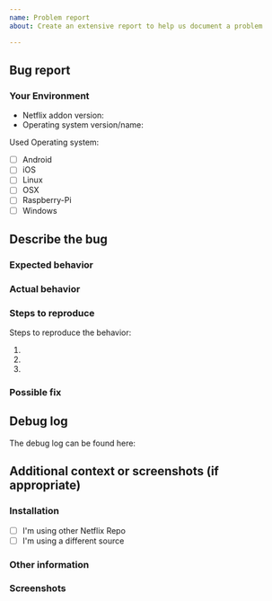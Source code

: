 ```yaml
---
name: Problem report
about: Create an extensive report to help us document a problem

---
```

## Bug report

### Your Environment
- Netflix addon version: <!--- e.g. 14.1 -->
- Operating system version/name: <!--- e.g. Windows 10, LibreElec 9.0, etc... -->

Used Operating system:
* [ ] Android
* [ ] iOS
* [ ] Linux
* [ ] OSX
* [ ] Raspberry-Pi
* [ ] Windows

## Describe the bug
<!--- A bug report that is not clear will be closed -->
<!--- WHEN APPROPRIATE (MOST OF THE CASES) ALWAYS ATTACH THE LINK FOR KODI LOG FILE, SEE BELOW -->
<!--- Put your text below this line -->

### Expected behavior
<!--- Tell us what should happen -->
<!--- Put your text below this line -->

### Actual behavior
<!--- Tell us what happens instead -->
<!--- Put your text below this line -->

### Steps to reproduce
Steps to reproduce the behavior:
<!--- Put your text below this line -->
1. 
2. 
3. 

### Possible fix
<!--- Not obligatory, but suggest a fix or reason for the bug -->
<!--- Put your text below this line -->

## Debug log
<!--- How to get the log? Read Kodi wiki: https://kodi.wiki/view/Log_file/Easy
RESPECT THE RULES!
- A DEBUG LOG IS ALWAYS MANDATORY WHEN CREATING AN ISSUE. PROVIDE ONE!
- Do NOT PASTE THE CONTENT of the log HERE
- Do NOT CUT the log
- If the log file is really huge (more 1Mb) in Kodi settings disable "Component-specific logging" then create a new log
-->
The debug log can be found here: 

## Additional context or screenshots (if appropriate)

### Installation
* [ ] I'm using other Netflix Repo <!--- Specify which one is used -->
* [ ] I'm using a different source <!--- Specify which one is used -->

### Other information
<!--- E.g. related issues, suggestions, links for us to have context, etc... -->
<!--- Put your text below this line -->

### Screenshots
<!--- Add some screenshots if that helps understanding your problem -->
